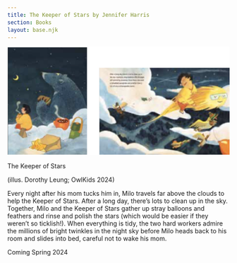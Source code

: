```yaml
---
title: The Keeper of Stars by Jennifer Harris
section: Books
layout: base.njk
---
```


<div class="max-w-prose">

<img class="mr-5 mb-5 " src="/img/the-keeper-of-stars-lowres-preview.png"/>

<p class="italic font-bold">The Keeper of Stars</p>

<p>(illus. Dorothy Leung; OwlKids 2024)</p>

<p>Every night after his mom tucks him in, Milo travels far above the clouds to help the Keeper of Stars. After a long day, there’s lots to clean up in the sky. Together, Milo and the Keeper of Stars gather up stray balloons and feathers and rinse and polish the stars (which would be easier if they weren’t so ticklish!). When everything is tidy, the two hard workers admire the millions of bright twinkles in the night sky before Milo heads back to his room and slides into bed, careful not to wake his mom.</a></i></p>

<p class="text-base font-bold">Coming Spring 2024</p>

</div>
